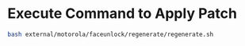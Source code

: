 # Execute Command to Apply Patch #
```bash
bash external/motorola/faceunlock/regenerate/regenerate.sh
```
